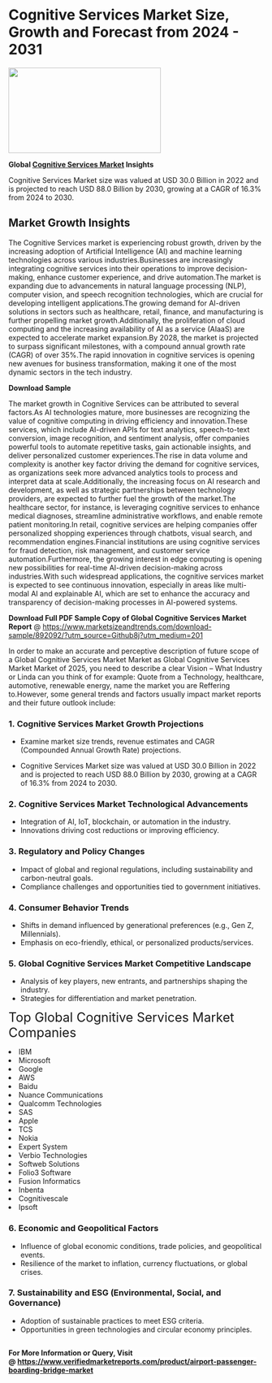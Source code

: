 <H1>Cognitive Services Market Size, Growth and Forecast from 2024 - 2031</H1><img class="aligncenter size-medium wp-image-584254" src="https://thirdeyenews.in/wp-content/uploads/2024/09/Global-Market-Research-300x168.jpeg" alt="" width="300" height="168" /><p><strong>Global&nbsp;<a href="https://www.marketsizeandtrends.com/download-sample/892092/?utm_source=Github8j?utm_medium=201">Cognitive Services Market</a> Insights</strong></p><p>Cognitive Services Market size was valued at USD 30.0 Billion in 2022 and is projected to reach USD 88.0 Billion by 2030, growing at a CAGR of 16.3% from 2024 to 2030.</p><p><h2>Market Growth Insights</h2> <p>The Cognitive Services market is experiencing robust growth, driven by the increasing adoption of Artificial Intelligence (AI) and machine learning technologies across various industries.Businesses are increasingly integrating cognitive services into their operations to improve decision-making, enhance customer experience, and drive automation.The market is expanding due to advancements in natural language processing (NLP), computer vision, and speech recognition technologies, which are crucial for developing intelligent applications.The growing demand for AI-driven solutions in sectors such as healthcare, retail, finance, and manufacturing is further propelling market growth.Additionally, the proliferation of cloud computing and the increasing availability of AI as a service (AIaaS) are expected to accelerate market expansion.By 2028, the market is projected to surpass significant milestones, with a compound annual growth rate (CAGR) of over 35%.The rapid innovation in cognitive services is opening new avenues for business transformation, making it one of the most dynamic sectors in the tech industry.</p> <p><strong>Download Sample</strong></p> <p>The market growth in Cognitive Services can be attributed to several factors.As AI technologies mature, more businesses are recognizing the value of cognitive computing in driving efficiency and innovation.These services, which include AI-driven APIs for text analytics, speech-to-text conversion, image recognition, and sentiment analysis, offer companies powerful tools to automate repetitive tasks, gain actionable insights, and deliver personalized customer experiences.The rise in data volume and complexity is another key factor driving the demand for cognitive services, as organizations seek more advanced analytics tools to process and interpret data at scale.Additionally, the increasing focus on AI research and development, as well as strategic partnerships between technology providers, are expected to further fuel the growth of the market.The healthcare sector, for instance, is leveraging cognitive services to enhance medical diagnoses, streamline administrative workflows, and enable remote patient monitoring.In retail, cognitive services are helping companies offer personalized shopping experiences through chatbots, visual search, and recommendation engines.Financial institutions are using cognitive services for fraud detection, risk management, and customer service automation.Furthermore, the growing interest in edge computing is opening new possibilities for real-time AI-driven decision-making across industries.With such widespread applications, the cognitive services market is expected to see continuous innovation, especially in areas like multi-modal AI and explainable AI, which are set to enhance the accuracy and transparency of decision-making processes in AI-powered systems.</p> <p><span class=""><strong>Download Full PDF Sample Copy of Global Cognitive Services Market Report</strong> @ <a href="https://www.marketsizeandtrends.com/download-sample/892092/?utm_source=Github8j?utm_medium=201" target="_blank">https://www.marketsizeandtrends.com/download-sample/892092/?utm_source=Github8j?utm_medium=201</a></span></p><p>In order to make an accurate and perceptive description of future scope of a Global&nbsp;Cognitive Services Market Market as Global&nbsp;Cognitive Services Market Market of 2025, you need to describe a clear Vision &ndash; What Industry or Linda can you think of for example: Quote from a Technology, healthcare, automotive, renewable energy, name the market you are Reffering to.However, some general trends and factors usually impact market reports and their future outlook include:</p><h3>1.&nbsp;<strong>Cognitive Services Market Growth Projections</strong></h3><ul><li>Examine market size trends, revenue estimates and CAGR (Compounded Annual Growth Rate) projections.</li><li><p>Cognitive Services Market size was valued at USD 30.0 Billion in 2022 and is projected to reach USD 88.0 Billion by 2030, growing at a CAGR of 16.3% from 2024 to 2030.</p></li></ul><h3>2.&nbsp;<strong>Cognitive Services Market Technological Advancements</strong></h3><ul><li>Integration of AI, IoT, blockchain, or automation in the industry.</li><li>Innovations driving cost reductions or improving efficiency.</li></ul><h3>3.&nbsp;<strong>Regulatory and Policy Changes</strong></h3><ul><li>Impact of global and regional regulations, including sustainability and carbon-neutral goals.</li><li>Compliance challenges and opportunities tied to government initiatives.</li></ul><h3>4.&nbsp;<strong>Consumer Behavior Trends</strong></h3><ul><li>Shifts in demand influenced by generational preferences (e.g., Gen Z, Millennials).</li><li>Emphasis on eco-friendly, ethical, or personalized products/services.</li></ul><h3>5.&nbsp;<strong>Global Cognitive Services Market Competitive Landscape</strong></h3><ul><li>Analysis of key players, new entrants, and partnerships shaping the industry.</li><li>Strategies for differentiation and market penetration.</li></ul><p data-pm-slice="1 1 []"><span style="color: inherit; font-family: inherit; font-size: 25px;">Top Global Cognitive Services Market Companies</span></p><div class="" data-test-id=""><p><li>IBM</li><li> Microsoft</li><li> Google</li><li> AWS</li><li> Baidu</li><li> Nuance Communications</li><li> Qualcomm Technologies</li><li> SAS</li><li> Apple</li><li> TCS</li><li> Nokia</li><li> Expert System</li><li> Verbio Technologies</li><li> Softweb Solutions</li><li> Folio3 Software</li><li> Fusion Informatics</li><li> Inbenta</li><li> Cognitivescale</li><li> Ipsoft</li></p></div><h3>6.&nbsp;<strong>Economic and Geopolitical Factors</strong></h3><ul><li>Influence of global economic conditions, trade policies, and geopolitical events.</li><li>Resilience of the market to inflation, currency fluctuations, or global crises.</li></ul><h3>7.&nbsp;<strong>Sustainability and ESG (Environmental, Social, and Governance)</strong></h3><ul><li>Adoption of sustainable practices to meet ESG criteria.</li><li>Opportunities in green technologies and circular economy principles.</li></ul><h2><strong style="font-size: 14px;">For More Information or Query, Visit @&nbsp;</strong><a style="background-color: #ffffff; font-size: 14px;" href="https://www.marketsizeandtrends.com/report/cognitive-services-market-/" target="_blank">https://www.verifiedmarketreports.com/product/airport-passenger-boarding-bridge-market</a></h2>